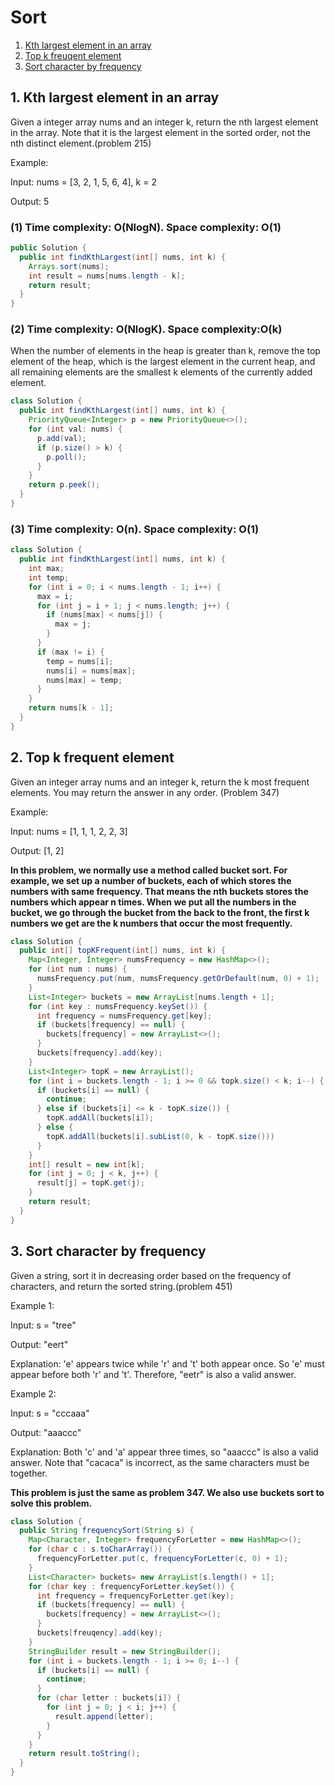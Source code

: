 # Sort

1. [Kth largest element in an array](https://github.com/YingkaiHao/LeetCode/blob/main/Algorithm/sort.md#1-kth-largest-element-in-an-array)
2. [Top k freuqent element](https://github.com/YingkaiHao/LeetCode/blob/main/Algorithm/sort.md#2-top-k-frequent-element)
3. [Sort character by frequency](https://github.com/YingkaiHao/LeetCode/blob/main/Algorithm/sort.md#3-sort-character-by-frequency)

## 1. Kth largest element in an array

Given a integer array nums and an integer k, return the nth largest element in the array. Note that it is the largest element in the sorted order, not the nth distinct element.(problem 215)

Example:

Input: nums = [3, 2, 1, 5, 6, 4], k = 2

Output: 5

### (1) Time complexity: O(NlogN). Space complexity: O(1)

```java
public Solution {
  public int findKthLargest(int[] nums, int k) {
    Arrays.sort(nums);
    int result = nums[nums.length - k];
    return result;
  }
}
```

### (2) Time complexity: O(NlogK). Space complexity:O(k)

When the number of elements in the heap is greater than k, remove the top element of the heap, which is the largest element in the current heap, and all remaining elements are the smallest k elements of the currently added element.

```java
class Solution {
  public int findKthLargest(int[] nums, int k) {
    PriorityQueue<Integer> p = new PriorityQueue<>();
    for (int val: nums) {
      p.add(val);
      if (p.size() > k) {
        p.poll();
      }
    }
    return p.peek();
  }
}
```

### (3) Time complexity: O(n). Space complexity: O(1)

```java
class Solution {
  public int findKthLargest(int[] nums, int k) {
    int max;
    int temp;
    for (int i = 0; i < nums.length - 1; i++) {
      max = i;
      for (int j = i + 1; j < nums.length; j++) {
        if (nums[max] < nums[j]) {
          max = j;
        }
      }
      if (max != i) {
        temp = nums[i];
        nums[i] = nums[max];
        nums[max] = temp;
      }
    }
    return nums[k - 1];
  }
}
```

## 2. Top k frequent element

Given an integer array nums and an integer k, return the k most frequent elements. You may return the answer in any order. (Problem 347)

Example:

Input: nums = [1, 1, 1, 2, 2, 3]

Output: [1, 2]

**In this problem, we normally use a method called bucket sort. For example, we set up a number of buckets, each of which stores the numbers with same frequency. That means the nth buckets stores the numbers which appear n times. When we put all the numbers in the bucket, we go through the bucket from the back to the front, the first k numbers we get are the k numbers that occur the most frequently.**

```java
class Solution {
  public int[] topKFrequent(int[] nums, int k) {
    Map<Integer, Integer> numsFrequency = new HashMap<>();
    for (int num : nums) {
      numsFrequency.put(num, numsFrequency.getOrDefault(num, 0) + 1);
    }
    List<Integer> buckets = new ArrayList[nums.length + 1];
    for (int key : numsFrequency.keySet()) {
      int frequency = numsFrequency.get[key];
      if (buckets[frequency] == null) {
        buckets[frequency] = new ArrayList<>();
      }
      buckets[frequency].add(key);
    }
    List<Integer> topK = new ArrayList();
    for (int i = buckets.length - 1; i >= 0 && topk.size() < k; i--) {
      if (buckets[i] == null) {
        continue;
      } else if (buckets[i] <= k - topK.size()) {
        topK.addAll(buckets[i]);
      } else {
        topK.addAll(buckets[i].subList(0, k - topK.size()))
      }
    }
    int[] result = new int[k];
    for (int j = 0; j < k, j++) {
      result[j] = topK.get(j);
    }
    return result;
  }
}
```

## 3. Sort character by frequency

Given a string, sort it in decreasing order based on the frequency of characters, and return the sorted string.(problem 451)

Example 1:

Input: s = "tree"

Output: "eert"

Explanation: 'e' appears twice while 'r' and 't' both appear once. So 'e' must appear before both 'r' and 't'. Therefore, "eetr" is also a valid answer.

Example 2:

Input: s = "cccaaa"

Output: "aaaccc"

Explanation: Both 'c' and 'a' appear three times, so "aaaccc" is also a valid answer. Note that "cacaca" is incorrect, as the same characters must be together.

**This problem is just the same as problem 347. We also use buckets sort to solve this problem.**

```java
class Solution {
  public String frequencySort(String s) {
    Map<Character, Integer> frequencyForLetter = new HashMap<>();
    for (char c : s.toCharArray()) {
      frequencyForLetter.put(c, frequencyForLetter(c, 0) + 1);
    }
    List<Character> buckets= new ArrayList[s.length() + 1];
    for (char key : frequencyForLetter.keySet()) {
      int frequency = frequencyForLetter.get(key);
      if (buckets[frequency] == null) {
        buckets[frequency] = new ArrayList<>();
      }
      buckets[freuqency].add(key);
    }
    StringBuilder result = new StringBuilder();
    for (int i = buckets.length - 1; i >= 0; i--) {
      if (buckets[i] == null) {
        continue;
      }
      for (char letter : buckets[i]) {
        for (int j = 0; j < i; j++) {
          result.append(letter);
        }
      }
    }
    return result.toString();
  }
}
```

